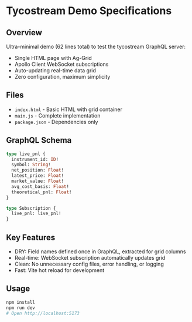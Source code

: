 # Tycostream Demo Specifications

## Overview
Ultra-minimal demo (62 lines total) to test the tycostream GraphQL server:
- Single HTML page with Ag-Grid
- Apollo Client WebSocket subscriptions  
- Auto-updating real-time data grid
- Zero configuration, maximum simplicity

## Files
- `index.html` - Basic HTML with grid container
- `main.js` - Complete implementation
- `package.json` - Dependencies only

## GraphQL Schema
```graphql
type live_pnl {
  instrument_id: ID!
  symbol: String!
  net_position: Float!
  latest_price: Float!
  market_value: Float!
  avg_cost_basis: Float!
  theoretical_pnl: Float!
}

type Subscription {
  live_pnl: live_pnl!
}
```

## Key Features
- DRY: Field names defined once in GraphQL, extracted for grid columns
- Real-time: WebSocket subscription automatically updates grid
- Clean: No unnecessary config files, error handling, or logging
- Fast: Vite hot reload for development

## Usage
```bash
npm install
npm run dev
# Open http://localhost:5173
```